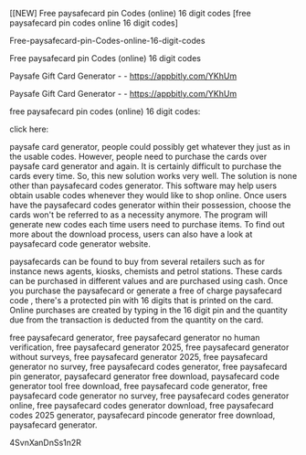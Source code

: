 [[NEW] Free paysafecard pin Codes (online) 16 digit codes [free paysafecard pin codes online 16 digit codes]

Free-paysafecard-pin-Codes-online-16-digit-codes

Free paysafecard pin Codes (online) 16 digit codes

Paysafe Gift Card Generator - - https://appbitly.com/YKhUm

Paysafe Gift Card Generator - - https://appbitly.com/YKhUm

free paysafecard pin codes (online) 16 digit codes:

click here:

paysafe card generator, people could possibly get whatever they just as in the usable codes. However, people need to purchase the cards over paysafe card generator and again. It is certainly difficult to purchase the cards every time. So, this new solution works very well. The solution is none other than paysafecard codes generator. This software may help users obtain usable codes whenever they would like to shop online. Once users have the paysafecard codes generator within their possession, choose the cards won't be referred to as a necessity anymore. The program will generate new codes each time users need to purchase items. To find out more about the download process, users can also have a look at paysafecard code generator website.

 paysafecards can be found to buy from several retailers such as for instance news agents, kiosks, chemists and petrol stations. These cards can be purchased in different values and are purchased using cash. Once you purchase the paysafecard or generate a free of charge paysafecard code , there's a protected pin with 16 digits that is printed on the card. Online purchases are created by typing in the 16 digit pin and the quantity due from the transaction is deducted from the quantity on the card.

free paysafecard generator, free paysafecard generator no human verification, free paysafecard generator 2025, free paysafecard generator without surveys, free paysafecard generator 2025, free paysafecard generator no survey, free paysafecard codes generator, free paysafecard pin generator, paysafecard generator free download, paysafecard code generator tool free download, free paysafecard code generator, free paysafecard code generator no survey, free paysafecard codes generator online, free paysafecard codes generator download, free paysafecard codes 2025 generator, paysafecard pincode generator free download, paysafecard generator.

4SvnXanDnSs1n2R

